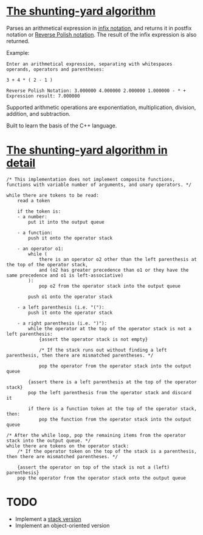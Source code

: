 # [The shunting-yard algorithm](https://en.wikipedia.org/wiki/Shunting-yard_algorithm)

Parses an arithmetical expression in [infix notation](https://en.wikipedia.org/wiki/Infix_notation), and returns it in 
postfix notation or [Reverse Polish notation](https://en.wikipedia.org/wiki/Reverse_Polish_notation). The result 
of the infix expression is also returned.

Example:

```
Enter an arithmetical expression, separating with whitespaces operands, operators and parentheses:

3 + 4 * ( 2 - 1 )

Reverse Polish Notation: 3.000000 4.000000 2.000000 1.000000 - * + 
Expression result: 7.000000
```

Supported arithmetic operations are exponentiation, multiplication, division, addition, and subtraction.

Built to learn the basis of the C++ language.

# [The shunting-yard algorithm in detail](https://en.wikipedia.org/wiki/Shunting-yard_algorithm#The_algorithm_in_detail)

```
/* This implementation does not implement composite functions, functions with variable number of arguments, and unary operators. */

while there are tokens to be read:
    read a token

    if the token is:
    - a number:
        put it into the output queue

    - a function:
        push it onto the operator stack

    - an operator o1:
        while (
            there is an operator o2 other than the left parenthesis at the top of the operator stack,
            and (o2 has greater precedence than o1 or they have the same precedence and o1 is left-associative)
        ):
            pop o2 from the operator stack into the output queue

        push o1 onto the operator stack

    - a left parenthesis (i.e. "("):
        push it onto the operator stack

    - a right parenthesis (i.e. ")"):
        while the operator at the top of the operator stack is not a left parenthesis:
            {assert the operator stack is not empty}

            /* If the stack runs out without finding a left parenthesis, then there are mismatched parentheses. */

            pop the operator from the operator stack into the output queue
        
        {assert there is a left parenthesis at the top of the operator stack}
        pop the left parenthesis from the operator stack and discard it
        
        if there is a function token at the top of the operator stack, then:
            pop the function from the operator stack into the output queue
            
/* After the while loop, pop the remaining items from the operator stack into the output queue. */
while there are tokens on the operator stack:
    /* If the operator token on the top of the stack is a parenthesis, then there are mismatched parentheses. */

    {assert the operator on top of the stack is not a (left) parenthesis}
    pop the operator from the operator stack onto the output queue
```

# TODO

- Implement a [stack version](https://www.cplusplus.com/reference/stack/stack/)
- Implement an object-oriented version